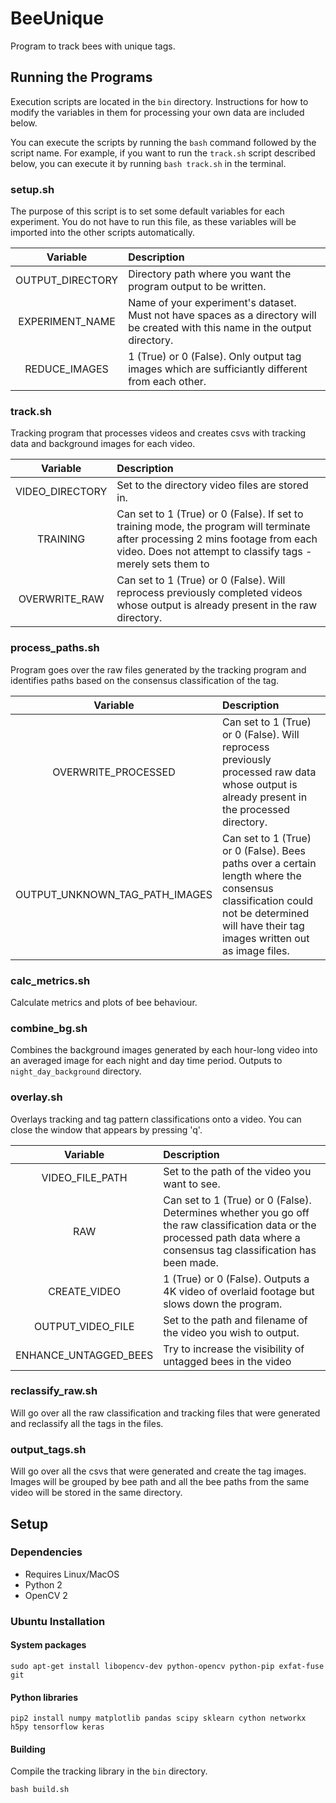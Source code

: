 # BeeUnique
Program to track bees with unique tags.

## Running the Programs
Execution scripts are located in the `bin` directory. Instructions for how to modify the variables in them for processing your own data are included below.

You can execute the scripts by running the `bash` command followed by the script name. For example, if you want to run the `track.sh` script described below, you can execute it by running `bash track.sh` in the terminal.

### setup.sh
The purpose of this script is to set some default variables for each experiment. You do not have to run this file, as these variables will be imported into the other scripts automatically.

|Variable|Description|
|:-:|:-|
|OUTPUT_DIRECTORY|Directory path where you want the program output to be written.|
|EXPERIMENT_NAME|Name of your experiment's dataset. Must not have spaces as a directory will be created with this name in the output directory.|
|REDUCE_IMAGES|1 (True) or 0 (False). Only output tag images which are sufficiantly different from each other.

### track.sh
Tracking program that processes videos and creates csvs with tracking data and background images for each video.

|Variable|Description|
|:-:|:-|
|VIDEO_DIRECTORY|Set to the directory video files are stored in.|
|TRAINING| Can set to 1 (True) or 0 (False). If set to training mode, the program will terminate after processing 2 mins footage from each video. Does not attempt to classify tags - merely sets them to
|OVERWRITE_RAW| Can set to 1 (True) or 0 (False). Will reprocess previously completed videos whose output is already present in the raw directory.

### process_paths.sh
Program goes over the raw files generated by the tracking program and identifies paths based on the consensus classification of the tag.

|Variable|Description|
| :-: |:-|
|OVERWRITE_PROCESSED|Can set to 1 (True) or 0 (False). Will reprocess previously processed raw data whose output is already present in the processed directory.|
|OUTPUT_UNKNOWN_TAG_PATH_IMAGES|Can set to 1 (True) or 0 (False). Bees paths over a certain length where the consensus classification could not be determined will have their tag images written out as image files.|

### calc_metrics.sh
Calculate metrics and plots of bee behaviour.

### combine_bg.sh
Combines the background images generated by each hour-long video into an averaged image for each night and day time period. Outputs to `night_day_background` directory.

### overlay.sh
Overlays tracking and tag pattern classifications onto a video. You can close the window that appears by pressing 'q'.

|Variable|Description|
| :-: |:-|
|VIDEO_FILE_PATH|Set to the path of the video you want to see.|
|RAW|Can set to 1 (True) or 0 (False). Determines whether you go off the raw classification data or the processed path data where a consensus tag classification has been made.|
|CREATE_VIDEO|1 (True) or 0 (False). Outputs a 4K video of overlaid footage but slows down the program.|
|OUTPUT_VIDEO_FILE|Set to the path and filename of the video you wish to output.|
|ENHANCE_UNTAGGED_BEES|Try to increase the visibility of untagged bees in the video|

### reclassify_raw.sh
Will go over all the raw classification and tracking files that were generated and reclassify all the tags in the files.

### output_tags.sh
Will go over all the csvs that were generated and create the tag images. Images will be grouped by bee path and all the bee paths from the same video will be stored in the same directory.

## Setup

### Dependencies
- Requires Linux/MacOS
- Python 2
- OpenCV 2

### Ubuntu Installation

#### System packages
`sudo apt-get install libopencv-dev python-opencv python-pip exfat-fuse git`

#### Python libraries
`pip2 install numpy matplotlib pandas scipy sklearn cython networkx h5py tensorflow keras`

#### Building

Compile the tracking library in the `bin` directory.

`bash build.sh`
